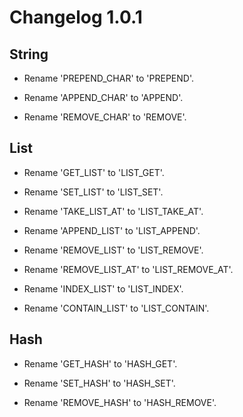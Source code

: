 # Changelog 1.0.1

## String

- Rename 'PREPEND_CHAR' to 'PREPEND'.

- Rename 'APPEND_CHAR' to 'APPEND'.

- Rename 'REMOVE_CHAR' to 'REMOVE'.

## List

- Rename 'GET_LIST' to 'LIST_GET'.

- Rename 'SET_LIST' to 'LIST_SET'.

- Rename 'TAKE_LIST_AT' to 'LIST_TAKE_AT'.

- Rename 'APPEND_LIST' to 'LIST_APPEND'.

- Rename 'REMOVE_LIST' to 'LIST_REMOVE'.

- Rename 'REMOVE_LIST_AT' to 'LIST_REMOVE_AT'.

- Rename 'INDEX_LIST' to 'LIST_INDEX'.

- Rename 'CONTAIN_LIST' to 'LIST_CONTAIN'.

## Hash

- Rename 'GET_HASH' to 'HASH_GET'.

- Rename 'SET_HASH' to 'HASH_SET'.

- Rename 'REMOVE_HASH' to 'HASH_REMOVE'.
